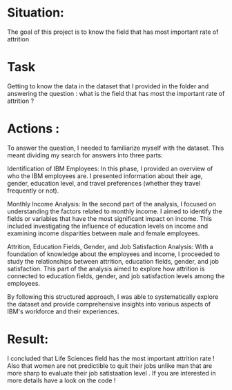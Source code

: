 # Situation:
The goal of this project is to know the field that has most important rate of attrition
# Task 
Getting to know the data in the dataset that I provided in the folder and answering the question : what is the field that has most the important rate of attrition ?
# Actions :
To answer the question, I needed to familiarize myself with the dataset. This meant dividing my search for answers into three parts:

Identification of IBM Employees: In this phase, I provided an overview of who the IBM employees are. I presented information about their age, gender, education level, and travel preferences (whether they travel frequently or not).

Monthly Income Analysis: In the second part of the analysis, I focused on understanding the factors related to monthly income. I aimed to identify the fields or variables that have the most significant impact on income. This included investigating the influence of education levels on income and examining income disparities between male and female employees.

Attrition, Education Fields, Gender, and Job Satisfaction Analysis: With a foundation of knowledge about the employees and income, I proceeded to study the relationships between attrition, education fields, gender, and job satisfaction. This part of the analysis aimed to explore how attrition is connected to education fields, gender, and job satisfaction levels among the employees.

By following this structured approach, I was able to systematically explore the dataset and provide comprehensive insights into various aspects of IBM's workforce and their experiences.
# Result:
I concluded that Life Sciences field has the most important attrition rate ! Also that women are not predictible to quit their jobs unlike man that are more sharp to evaluate their job satistaation level . If you are interested in more details have a look on the code !
